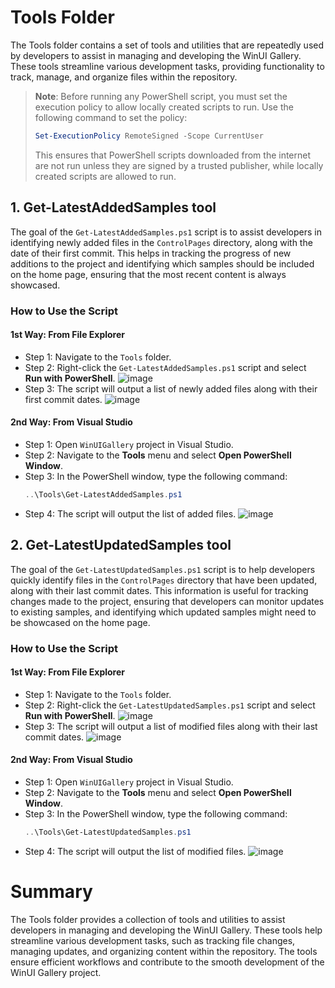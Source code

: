 # Tools Folder

The Tools folder contains a set of tools and utilities that are repeatedly used by developers to assist in managing and developing the WinUI Gallery. These tools streamline various development tasks, providing functionality to track, manage, and organize files within the repository.

> **Note**: Before running any PowerShell script, you must set the execution policy to allow locally created scripts to run. Use the following command to set the policy:
> 
> ```powershell
> Set-ExecutionPolicy RemoteSigned -Scope CurrentUser
> ```
> This ensures that PowerShell scripts downloaded from the internet are not run unless they are signed by a trusted publisher, while locally created scripts are allowed to run.

## 1. Get-LatestAddedSamples tool

The goal of the `Get-LatestAddedSamples.ps1` script is to assist developers in identifying newly added files in the `ControlPages` directory, along with the date of their first commit. This helps in tracking the progress of new additions to the project and identifying which samples should be included on the home page, ensuring that the most recent content is always showcased.

### How to Use the Script

#### 1st Way: From File Explorer
- Step 1: Navigate to the `Tools` folder.
- Step 2: Right-click the `Get-LatestAddedSamples.ps1` script and select **Run with PowerShell**.
   ![image](https://github.com/user-attachments/assets/af679c51-42a2-41ff-9f0a-5564955d09e6)
- Step 3: The script will output a list of newly added files along with their first commit dates.
   ![image](https://github.com/user-attachments/assets/1280622a-d555-4803-9363-ba1d8e653981)

#### 2nd Way: From Visual Studio
- Step 1: Open `WinUIGallery` project in Visual Studio.
- Step 2: Navigate to the **Tools** menu and select **Open PowerShell Window**.
- Step 3: In the PowerShell window, type the following command:
  ```powershell
  ..\Tools\Get-LatestAddedSamples.ps1
  ```
- Step 4: The script will output the list of added files.
   ![image](https://github.com/user-attachments/assets/ffcd153b-19d7-4c01-a7f6-d60d122dc435)

## 2. Get-LatestUpdatedSamples tool

The goal of the `Get-LatestUpdatedSamples.ps1` script is to help developers quickly identify files in the `ControlPages` directory that have been updated, along with their last commit dates. This information is useful for tracking changes made to the project, ensuring that developers can monitor updates to existing samples, and identifying which updated samples might need to be showcased on the home page.

### How to Use the Script

#### 1st Way: From File Explorer
- Step 1: Navigate to the `Tools` folder.
- Step 2: Right-click the `Get-LatestUpdatedSamples.ps1` script and select **Run with PowerShell**.
   ![image](https://github.com/user-attachments/assets/d2b4dca4-5594-424e-acdd-81fd80b0af08)
- Step 3: The script will output a list of modified files along with their last commit dates.
   ![image](https://github.com/user-attachments/assets/d74460fc-27e6-4bd9-b522-dc6ad0f7e418)

#### 2nd Way: From Visual Studio
- Step 1: Open `WinUIGallery` project in Visual Studio.
- Step 2: Navigate to the **Tools** menu and select **Open PowerShell Window**.
- Step 3: In the PowerShell window, type the following command:
  ```powershell
  ..\Tools\Get-LatestUpdatedSamples.ps1
  ```
- Step 4: The script will output the list of modified files.
   ![image](https://github.com/user-attachments/assets/2019b0c6-9f99-46b0-ab2c-ee01b930476f)

# Summary

The Tools folder provides a collection of tools and utilities to assist developers in managing and developing the WinUI Gallery. These tools help streamline various development tasks, such as tracking file changes, managing updates, and organizing content within the repository. The tools ensure efficient workflows and contribute to the smooth development of the WinUI Gallery project.
